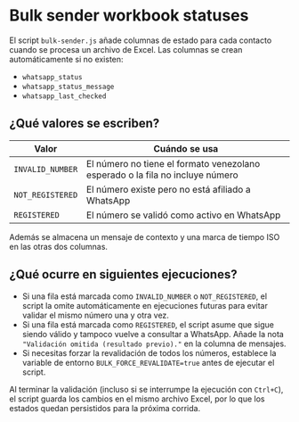 # Bulk sender workbook statuses

El script `bulk-sender.js` añade columnas de estado para cada contacto cuando se procesa un archivo de Excel. Las columnas se crean automáticamente si no existen:

- `whatsapp_status`
- `whatsapp_status_message`
- `whatsapp_last_checked`

## ¿Qué valores se escriben?

| Valor                     | Cuándo se usa                                                                 |
|---------------------------|-------------------------------------------------------------------------------|
| `INVALID_NUMBER`          | El número no tiene el formato venezolano esperado o la fila no incluye número |
| `NOT_REGISTERED`          | El número existe pero no está afiliado a WhatsApp                             |
| `REGISTERED`              | El número se validó como activo en WhatsApp                                   |

Además se almacena un mensaje de contexto y una marca de tiempo ISO en las otras dos columnas.

## ¿Qué ocurre en siguientes ejecuciones?

* Si una fila está marcada como `INVALID_NUMBER` o `NOT_REGISTERED`, el script la omite automáticamente en ejecuciones futuras para evitar validar el mismo número una y otra vez.
* Si una fila está marcada como `REGISTERED`, el script asume que sigue siendo válido y tampoco vuelve a consultar a WhatsApp. Añade la nota `"Validación omitida (resultado previo)."` en la columna de mensajes.
* Si necesitas forzar la revalidación de todos los números, establece la variable de entorno `BULK_FORCE_REVALIDATE=true` antes de ejecutar el script.

Al terminar la validación (incluso si se interrumpe la ejecución con `Ctrl+C`), el script guarda los cambios en el mismo archivo Excel, por lo que los estados quedan persistidos para la próxima corrida.

